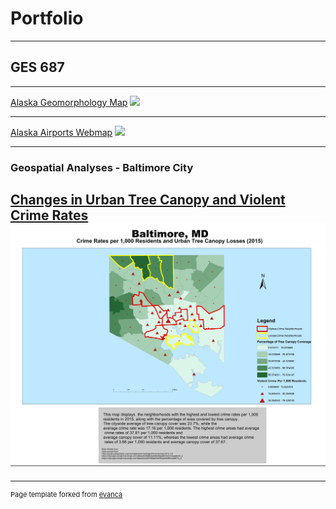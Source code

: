 # Portfolio
---
## GES 687
---
[Alaska Geomorphology Map]()
<img src="images/Alaska_Geomorphology_Map1.png"/>

---
[Alaska Airports Webmap](index.html)
<img src="images/dummy_thumbnail.jpg?raw=true"/>

---

### Geospatial Analyses - Baltimore City
[Changes in Urban Tree Canopy and Violent Crime Rates](pdf/lab3_highestcrimerates.pdf)
<img src="images/lab3_highestcrimerates.pdf">
---




---
<p style="font-size:11px">Page template forked from <a href="https://github.com/evanca/quick-portfolio">evanca</a></p>
<!-- Remove above link if you don't want to attibute -->
